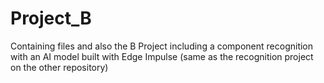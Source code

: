 # Project_B
Containing files and also the B Project including a component recognition with an AI model built with Edge Impulse (same as the recognition project on the other repository)
